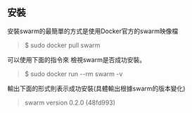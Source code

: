 ## 安裝
安裝swarm的最簡單的方式是使用Docker官方的swarm映像檔
> $ sudo docker pull swarm 

可以使用下面的指令來 檢視swarm是否成功安裝。
 > $ sudo docker run --rm swarm -v
 
 輸出下面的形式則表示成功安裝(具體輸出根據swarm的版本變化)
> swarm version 0.2.0 (48fd993)
